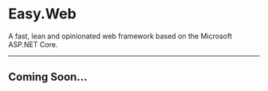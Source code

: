 # Easy.Web
A fast, lean and opinionated web framework based on the Microsoft ASP.NET Core.
___

## Coming Soon...
